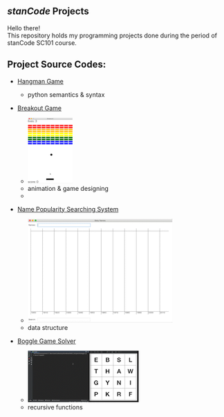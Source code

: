 ## *stanCode* Projects
Hello there!\
This repository holds my programming projects done during the period of stanCode SC101 course.


## Project Source Codes:
* [Hangman Game](https://github.com/MeiFeiChen/MystanCodeProJects/blob/main/stanCode_Projects/hangman_game/hangman.py)
  * python semantics & syntax

* [Breakout Game](https://github.com/MeiFeiChen/MystanCodeProJects/blob/main/stanCode_Projects/break_out_game/breakout.py)
  * ![image](https://github.com/MeiFeiChen/MystanCodeProJects/blob/main/break_out.gif)
  * animation & game designing
  * 

* [Name Popularity Searching System](https://github.com/MeiFeiChen/MystanCodeProJects/blob/main/stanCode_Projects/name_searching_system/babygraphics.py)
  * ![image](https://github.com/MeiFeiChen/MystanCodeProJects/blob/main/337160244_272271055129462_8724936121408793823_n_AdobeExpress.gif)
  * data structure
  
 * [Boggle Game Solver](https://github.com/MeiFeiChen/MystanCodeProJects/blob/main/stanCode_Projects/boggle_game_solver/boggle.py)
    * ![image](https://github.com/MeiFeiChen/MystanCodeProJects/blob/main/Boggle_Game_Solver.gif)
    * recursive functions
  
  

  
 
